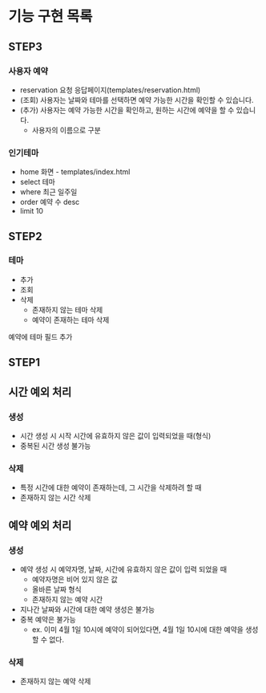 # 기능 구현 목록
## STEP3
### 사용자 예약
- reservation 요청 응답페이지(templates/reservation.html)
- (조회) 사용자는 날짜와 테마를 선택하면 예약 가능한 시간을 확인할 수 있습니다.
- (추가) 사용자는 예약 가능한 시간을 확인하고, 원하는 시간에 예약을 할 수 있습니다.
  - 사용자의 이름으로 구분

### 인기테마
- home 화면 - templates/index.html
- select 테마
- where 최근 일주일
- order 예약 수 desc
- limit 10

## STEP2
### 테마
- 추가
- 조회
- 삭제
  - 존재하지 않는 테마 삭제
  - 예약이 존재하는 테마 삭제

예약에 테마 필드 추가

## STEP1
## 시간 예외 처리
### 생성
- 시간 생성 시 시작 시간에 유효하지 않은 값이 입력되었을 때(형식)
- 중복된 시간 생성 불가능
### 삭제
- 특정 시간에 대한 예약이 존재하는데, 그 시간을 삭제하려 할 때
- 존재하지 않는 시간 삭제

## 예약 예외 처리
### 생성
- 예약 생성 시 예약자명, 날짜, 시간에 유효하지 않은 값이 입력 되었을 때
  - 예약자명은 비어 있지 않은 값
  - 올바른 날짜 형식
  - 존재하지 않는 예약 시간
- 지나간 날짜와 시간에 대한 예약 생성은 불가능
- 중복 예약은 불가능
  - ex. 이미 4월 1일 10시에 예약이 되어있다면, 4월 1일 10시에 대한 예약을 생성할 수 없다.
### 삭제
- 존재하지 않는 예약 삭제
